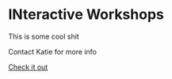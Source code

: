 # INteractive Workshops

This is some cool shit

Contact Katie for more info

[Check it out](https://stolksdorf.github.io/test_repo)
